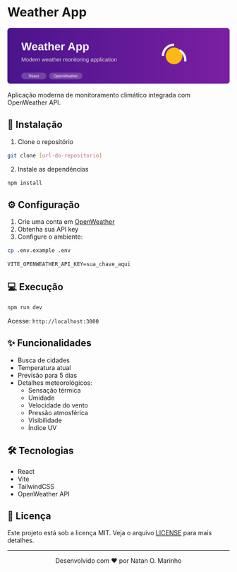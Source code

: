 # Weather App

<div align="center">
  <img src="./banner.svg" alt="Weather App Banner" width="800"/>
</div>

Aplicação moderna de monitoramento climático integrada com OpenWeather API.

## 🚀 Instalação

1. Clone o repositório
```bash
git clone [url-do-repositorio]
```

2. Instale as dependências
```bash
npm install
```

## ⚙️ Configuração

1. Crie uma conta em [OpenWeather](https://openweathermap.org/)
2. Obtenha sua API key
3. Configure o ambiente:
```bash
cp .env.example .env
```
```env
VITE_OPENWEATHER_API_KEY=sua_chave_aqui
```

## 💻 Execução

```bash
npm run dev
```

Acesse: `http://localhost:3000`

## ✨ Funcionalidades
- Busca de cidades
- Temperatura atual
- Previsão para 5 dias
- Detalhes meteorológicos:
  - Sensação térmica
  - Umidade
  - Velocidade do vento
  - Pressão atmosférica
  - Visibilidade
  - Índice UV

## 🛠️ Tecnologias
- React
- Vite
- TailwindCSS
- OpenWeather API

## 📝 Licença
Este projeto está sob a licença MIT. Veja o arquivo [LICENSE](LICENSE) para mais detalhes.

---
<div align="center">
  Desenvolvido com ❤️ por Natan O. Marinho
</div>
